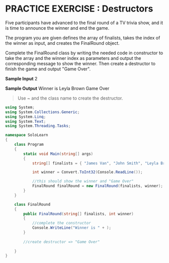 # PRACTICE EXERCISE : Destructors 

Five participants have advanced to the final round of a TV trivia show, and it is time to announce the winner and end the game.

The program you are given defines the array of finalists, takes the index of the winner as input, and creates the FinalRound object.

Complete the FinalRound class by writing the needed code in constructor to take the array and the winner index as parameters and output the corresponding message to show the winner. Then create a destructor to finish the game and output "Game Over".

**Sample Input**
2

**Sample Output**
Winner is Leyla Brown
Game Over

> Use ~ and the class name to create the destructor.

```cs
using System;
using System.Collections.Generic;
using System.Linq;
using System.Text;
using System.Threading.Tasks;

namespace SoloLearn
{
    class Program
    {
        static void Main(string[] args)
        {
            string[] finalists = { "James Van", "John Smith", "Leyla Brown", "Tom Homerton", "Bob Douglas" };

            int winner = Convert.ToInt32(Console.ReadLine());

            //this should show the winner and "Game Over"
            FinalRound finalRound = new FinalRound(finalists, winner);
        }
    }

    class FinalRound
    {
        public FinalRound(string[] finalists, int winner)
        {
            //complete the constructor
            Console.WriteLine("Winner is " + );
        }
        
        //create destructor => "Game Over"
        
    }
}
```